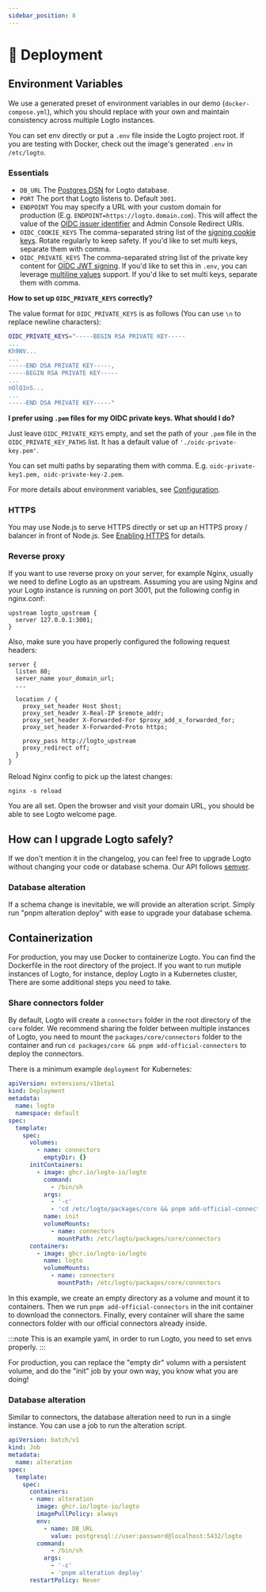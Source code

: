 ```yaml
---
sidebar_position: 8
---
```


# 🚀 Deployment

## Environment Variables

We use a generated preset of environment variables in our demo (`docker-compose.yml`), which you should replace with your own and maintain consistency across multiple Logto instances.

You can set env directly or put a `.env` file inside the Logto project root. If you are testing with Docker, check out the image's generated `.env` in `/etc/logto`.

### Essentials

- `DB_URL` The [Postgres DSN](https://www.postgresql.org/docs/14/libpq-connect.html#id-1.7.3.8.3.6) for Logto database.
- `PORT` The port that Logto listens to. Default `3001`.
- `ENDPOINT` You may specify a URL with your custom domain for production (E.g. `ENDPOINT=https://logto.domain.com`). This will affect the value of the [OIDC issuer identifier](https://openid.net/specs/openid-connect-core-1_0.html#IssuerIdentifier) and Admin Console Redirect URIs.
- `OIDC_COOKIE_KEYS` The comma-separated string list of the [signing cookie keys](https://github.com/panva/node-oidc-provider/blob/main/docs/README.md#cookieskeys). Rotate regularly to keep safety. If you'd like to set multi keys, separate them with comma.
- `OIDC_PRIVATE_KEYS` The comma-separated string list of the private key content for [OIDC JWT signing](https://openid.net/specs/openid-connect-core-1_0.html#Signing). If you'd like to set this in `.env`, you can leverage [multiline values](https://github.com/motdotla/dotenv#multiline-values) support. If you'd like to set multi keys, separate them with comma.

**How to set up `OIDC_PRIVATE_KEYS` correctly?**

The value format for `OIDC_PRIVATE_KEYS` is as follows (You can use `\n` to replace newline characters):

```bash
OIDC_PRIVATE_KEYS="-----BEGIN RSA PRIVATE KEY-----
...
Kh9NV...
...
-----END DSA PRIVATE KEY-----,
-----BEGIN RSA PRIVATE KEY-----
...
nOlQ1nS...
...
-----END DSA PRIVATE KEY-----"
```

**I prefer using `.pem` files for my OIDC private keys. What should I do?**

Just leave `OIDC_PRIVATE_KEYS` empty, and set the path of your `.pem` file in the `OIDC_PRIVATE_KEY_PATHS` list. It has a default value of `'./oidc-private-key.pem'`.

You can set multi paths by separating them with comma. E.g. `oidc-private-key1.pem, oidc-private-key-2.pem`.

For more details about environment variables, see [Configuration](../../references/core/configuration.md).

### HTTPS

You may use Node.js to serve HTTPS directly or set up an HTTPS proxy / balancer in front of Node.js. See [Enabling HTTPS](../../references/core/configuration.md#enabling-https) for details.

### Reverse proxy

If you want to use reverse proxy on your server, for example Nginx, usually we need to define Logto as an upstream.
Assuming you are using Nginx and your Logto instance is running on port 3001, put the following config in nginx.conf:

```
upstream logto_upstream {
  server 127.0.0.1:3001;
}
```

Also, make sure you have properly configured the following request headers:

```
server {
  listen 80;
  server_name your_domain_url;
  ...

  location / {
    proxy_set_header Host $host;
    proxy_set_header X-Real-IP $remote_addr;
    proxy_set_header X-Forwarded-For $proxy_add_x_forwarded_for;
    proxy_set_header X-Forwarded-Proto https;

    proxy_pass http://logto_upstream
    proxy_redirect off;
  }
}
```

Reload Nginx config to pick up the latest changes:

```
nginx -s reload
```

You are all set. Open the browser and visit your domain URL, you should be able to see Logto welcome page.

## How can I upgrade Logto safely?

If we don't mention it in the changelog, you can feel free to upgrade Logto without changing your code or database schema. Our API follows [semver](https://semver.org/).

### Database alteration

If a schema change is inevitable, we will provide an alteration script. Simply run "pnpm alteration deploy" with ease to upgrade your database schema.

## Containerization

For production, you may use Docker to containerize Logto. You can find the Dockerfile in the root directory of the project. If you want to run mutiple instances of Logto, for instance, deploy Logto in a Kubernetes cluster, There are some additional steps you need to take.

### Share connectors folder

By default, Logto will create a `connectors` folder in the root directory of the `core` folder. We recommend sharing the folder between multiple instances of Logto, you need to mount the `packages/core/connectors` folder to the container and run `cd packages/core && pnpm add-official-connectors` to deploy the connectors.

There is a minimum example `deployment` for Kubernetes:

```yaml
apiVersion: extensions/v1beta1
kind: Deployment
metadata:
  name: logto
  namespace: default
spec:
  template:
    spec:
      volumes:
        - name: connectors
          emptyDir: {}
      initContainers:
        - image: ghcr.io/logto-io/logto
          command:
            - /bin/sh
          args:
            - '-c'
            - 'cd /etc/logto/packages/core && pnpm add-official-connectors'
          name: init
          volumeMounts:
            - name: connectors
              mountPath: /etc/logto/packages/core/connectors
      containers:
        - image: ghcr.io/logto-io/logto
          name: logto
          volumeMounts:
            - name: connectors
              mountPath: /etc/logto/packages/core/connectors
```

In this example, we create an empty directory as a volume and mount it to containers. Then we run `pnpm add-official-connectors` in the init container to download the connectors. Finally, every container will share the same connectors folder with our official connectors already inside.

:::note
This is an example yaml, in order to run Logto, you need to set envs properly.
:::

For production, you can replace the "empty dir" volumn with a persistent volume, and do the "init" job by your own way, you know what you are doing!

### Database alteration

Similar to connectors, the database alteration need to run in a single instance. You can use a job to run the alteration script.

```yaml
apiVersion: batch/v1
kind: Job
metadata:
  name: alteration
spec:
  template:
    spec:
      containers:
      - name: alteration
        image: ghcr.io/logto-io/logto
        imagePullPolicy: always
        env:
          - name: DB_URL
            value: postgresql://user:password@localhost:5432/logto
        command:
            - /bin/sh
          args:
            - '-c'
            - 'pnpm alteration deploy'
      restartPolicy: Never
```
